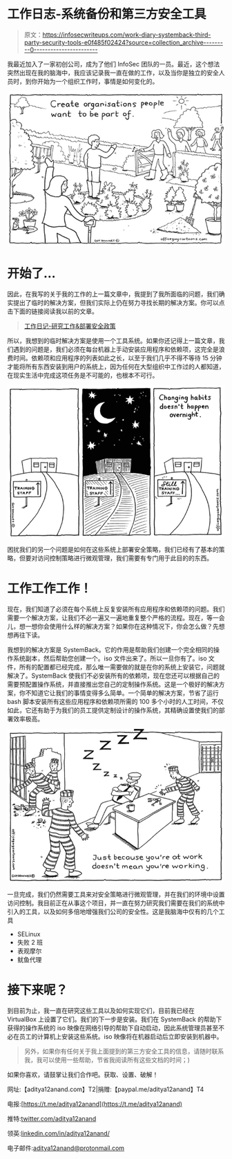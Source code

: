 # 工作日志-系统备份和第三方安全工具

> 原文：<https://infosecwriteups.com/work-diary-systemback-third-party-security-tools-e0f485f02424?source=collection_archive---------0----------------------->

我最近加入了一家初创公司，成为了他们 InfoSec 团队的一员。最近，这个想法突然出现在我的脑海中，我应该记录我一直在做的工作，以及当你是独立的安全人员时，到你开始为一个组织工作时，事情是如何变化的。

![](img/e1b43afee88e321ea22b21e453758e96.png)

# 开始了…

因此，在我写的关于我的工作的上一篇文章中，我提到了我所面临的问题，我们确实提出了临时的解决方案，但我们实际上仍在努力寻找长期的解决方案。你可以点击下面的链接阅读我以前的文章。

> [工作日记-研究工作&部署安全政策](https://medium.com/bugbountywriteup/work-diary-research-work-deployment-of-security-policies-75ff326b31c0)

所以，我想到的临时解决方案是使用一个工具系统。如果你还记得上一篇文章，我们遇到的问题是，我们必须在每台机器上手动安装应用程序和依赖项，这完全是浪费时间。依赖项和应用程序的列表如此之长，以至于我们几乎不得不等待 15 分钟才能将所有东西安装到用户的系统上，因为任何在大型组织中工作过的人都知道，在现实生活中完成这项任务是不可能的，也根本不可行。

![](img/713addf90cb11613899e6eaf0f965e10.png)

困扰我们的另一个问题是如何在这些系统上部署安全策略，我们已经有了基本的策略，但要对访问控制策略进行微观管理，我们需要有专门用于此目的的东西。

# 工作工作工作！

现在，我们知道了必须在每个系统上反复安装所有应用程序和依赖项的问题。我们需要一个解决方案，让我们不必一遍又一遍地重复整个严格的流程。现在，等一会儿，想一想你会使用什么样的解决方案？如果你在这种情况下，你会怎么做？先想想再往下读。

我想到的解决方案是 SystemBack。它的作用是帮助我们创建一个完全相同的操作系统副本，然后帮助您创建一个。iso 文件出来了。所以一旦你有了。iso 文件，所有的配置都已经完成，那么唯一需要做的就是在你的系统上安装它，问题就解决了。SystemBack 使我们不必安装所有的依赖项，现在您还可以根据自己的需要预配置操作系统，并直接推出您自己的定制操作系统。这是一个极好的解决方案，你不知道它让我们的事情变得多么简单。一个简单的解决方案，节省了运行 bash 脚本安装所有这些应用程序和依赖项所需的 100 多个小时的人工时间，不仅如此，它还有助于为我们的员工提供定制设计的操作系统，其精确设置使我们的部署效率极高。

![](img/7393c3eb6ed99e40a63ee594da135eda.png)

一旦完成，我们仍然需要工具来对安全策略进行微观管理，并在我们的环境中设置访问控制。我目前正在从事这个项目，并一直在努力研究我们需要在我们的系统中引入的工具，以及如何多倍地增强我们公司的安全性。这是我脑海中仅有的几个工具

*   SELinux
*   失败 2 班
*   表观摩尔
*   鱿鱼代理

# 接下来呢？

到目前为止，我一直在研究这些工具以及如何实现它们，目前我已经在 VirtualBox 上设置了它们。我们的下一步是安装。我们在 SystemBack 的帮助下获得的操作系统的 iso 映像在网络引导的帮助下自动启动，因此系统管理员甚至不必在员工的计算机上安装这些系统。iso 映像将在机器启动后立即安装到机器中。

> 另外，如果你有任何关于我上面提到的第三方安全工具的信息，请随时联系我，我可以使用一些帮助，节省我阅读所有这些文档的时间；)

如果你喜欢，请鼓掌让我们合作吧。获取、设置、破解！

网址:【aditya12anand.com】T2|捐赠:【paypal.me/aditya12anand】T4

电报:[https://t.me/aditya12anand](https://t.me/aditya12anand)

推特:[twitter.com/aditya12anand](https://twitter.com/aditya12anand?source=post_page---------------------------)

领英:[linkedin.com/in/aditya12anand/](https://www.linkedin.com/in/aditya12anand/?source=post_page---------------------------)

电子邮件:aditya12anand@protonmail.com